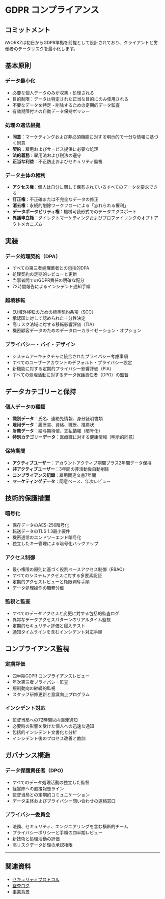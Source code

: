 # GDPR コンプライアンス

## コミットメント
iWORKZは初日からGDPR準拠を前提として設計されており、クライアントと労働者のデータリスクを最小化します。

## 基本原則

### データ最小化
- 必要な個人データのみが収集・処理される
- 目的制限：データは特定された正当な目的にのみ使用される
- 不要なデータを特定・削除するための定期的データ監査
- 有効期限付きの自動データ保持ポリシー

### 処理の適法根拠
- **同意**：マーケティングおよび非必須機能に対する明示的で十分な情報に基づく同意
- **契約**：雇用およびサービス提供に必要な処理
- **法的義務**：雇用法および税法の遵守
- **正当な利益**：不正防止およびセキュリティ監視

### データ主体の権利
- **アクセス権**：個人は自分に関して保有されているすべてのデータを要求できる
- **訂正権**：不正確または不完全なデータの修正
- **消去権**：永続的削除ワークフローによる「忘れられる権利」
- **データポータビリティ権**：機械可読形式でのデータエクスポート
- **異議申立権**：ダイレクトマーケティングおよびプロファイリングのオプトアウトメカニズム

## 実装

### データ処理契約（DPA）
- すべての第三者処理業者との包括的DPA
- 処理契約の定期的レビューと更新
- 当事者間でのGDPR責任の明確な配分
- 72時間報告によるインシデント通知手順

### 越境移転
- EU域外移転のための標準契約条項（SCC）
- 承認国に対して認められた十分性決定
- 高リスク法域に対する移転影響評価（TIA）
- 機密顧客データのためのデータローカライゼーション・オプション

### プライバシー・バイ・デザイン
- システムアーキテクチャに統合されたプライバシー考慮事項
- すべてのユーザーアカウントのデフォルト・プライバシー設定
- 新機能に対する定期的プライバシー影響評価（PIA）
- すべての処理活動に対するデータ保護責任者（DPO）の監督

## データカテゴリーと保持

### 個人データの種類
- **識別データ**：氏名、連絡先情報、身分証明書類
- **雇用データ**：履歴書、資格、職歴、推薦状
- **財務データ**：給与期待値、支払情報（暗号化）
- **特別カテゴリーデータ**：医療職に対する健康情報（明示的同意）

### 保持期間
- **アクティブユーザー**：アカウントアクティブ期間プラス2年間データ保持
- **非アクティブユーザー**：3年間の非活動後自動削除
- **コンプライアンス記録**：雇用関連文書7年間
- **マーケティングデータ**：同意ベース、年次レビュー

## 技術的保護措置

### 暗号化
- 保存データのAES-256暗号化
- 転送データのTLS 1.3最小要件
- 機密通信のエンドツーエンド暗号化
- 独立したキー管理による暗号化バックアップ

### アクセス制御
- 最小権限の原則に基づく役割ベースアクセス制御（RBAC）
- すべてのシステムアクセスに対する多要素認証
- 定期的アクセスレビューと権限剥奪手順
- データ処理操作の職務分離

### 監視と監査
- すべてのデータアクセスと変更に対する包括的監査ログ
- 異常なデータアクセスパターンのリアルタイム監視
- 定期的セキュリティ評価と侵入テスト
- 通知タイムラインを含むインシデント対応手順

## コンプライアンス監視

### 定期評価
- 四半期GDPR コンプライアンスレビュー
- 年次第三者プライバシー監査
- 規制動向の継続的監視
- スタッフ研修更新と意識向上プログラム

### インシデント対応
- 監督当局への72時間以内漏洩通知
- 必要時の影響を受けた個人への迅速な通知
- 包括的インシデント文書化と分析
- インシデント後のプロセス改善と教訓

## ガバナンス構造

### データ保護責任者（DPO）
- すべてのデータ処理活動の独立した監督
- 経営陣への直接報告ライン
- 監督当局との定期的コミュニケーション
- データ主体およびプライバシー問い合わせの連絡窓口

### プライバシー委員会
- 法務、セキュリティ、エンジニアリングを含む横断的チーム
- プライバシーポリシーと手順の四半期レビュー
- 新技術と処理活動の評価
- 高リスクデータ処理の承認権限

---

## 関連資料

- [セキュリティプロトコル](./SECURITY_PROTOCOLS_JA.md)
- [監査ログ](./AUDIT_LOGGING_JA.md)
- [事業背景](../1_DOCUMENTATION/BUSINESS_CONTEXT_JA.md)